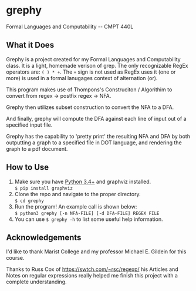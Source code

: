 # grephy
Formal Languages and Computability -- CMPT 440L

## What it Does
Grephy is a project created for my Formal Languages and Computability class. It is a light, homemade verison of grep. The only recognizable RegEx operators are: `( ) * +`. The `+` sign is not used as RegEx uses it (one or more) is used in a formal lanugages context of alternation (or).

This program makes use of Thompons's Construciton / Algorithim to convert from regex -> postfix regex -> NFA.

Grephy then utilizes subset construction to convert the NFA to a DFA. 

And finally, grephy will compute the DFA against each line of input out of a specified input file.

Grephy has the capability to 'pretty print' the resulting NFA and DFA by both outputting a graph to a specified file in DOT language, and rendering the graph to a pdf document.

## How to Use
1. Make sure you have [Python 3.4+][python] and graphviz installed.  
`$ pip install graphviz`
2. Clone the repo and navigate to the proper directory.  
`$ cd grephy`
3. Run the program! An example call is shown below:  
`$ python3 grephy [-n NFA-FILE] [-d DFA-FILE] REGEX FILE`
4. You can use `$ grephy -h` to list some useful help information.


## Acknowledgements
I'd like to thank Marist College and my professor Michael E. Gildein for this course.

Thanks to Russ Cox of https://swtch.com/~rsc/regexp/ his Articles and Notes on regular expressions really helped me finish this project with a complete understanding.

[python]: https://www.python.org/downloads/
